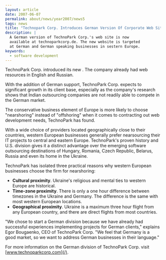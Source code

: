 ```yaml
---
layout: article
date: 2007-06-07
permalink: about/news/year2007/news5
tags: news
title: "Technopark Corp. Introduces German Version Of Corporate Web Site"
description: |
  A German version of TechnoPark Corp.'s web site is now
  available at technoparkcorp.de. The new website is targeted
  at German and German speaking businesses in sestern Europe.
keywords:
  - software development
---
```


TechnoPark Corp. introduced its new . The company already had web resources in English and Russian.

With the addition of German support, TechnoPark Corp. expects to significant growth in its client
base, especially as the company's research shows that Indian outsourcing companies are not readily
able to compete in the German market.

The conservative business element of Europe is more likely to choose "nearshoring" instead of
"offshoring" when it comes to contracting out web development needs, TechnoPark has found.

With a wide choice of providers located geographically close to their countries, western European
businesses generally prefer nearsourcing their IT projects to central and eastern Europe.
TechnoPark's proven history and U.S. division gives it a distinct advantage over the emerging
software outsourcing destinations of Hungary, Romania, Czech Republic, Belarus, Russia and even its
home in the Ukraine.

TechnoPark has isolated three practical reasons why western European businesses choose the firm for nearshoring:

 * **Cultural proximity**. Ukraine's religious and mental
   ties to western Europe are historical.
 * **Time-zone proximity**. There is only a one hour difference
   between timezones in the Ukraine and Germany. The difference is the same with
   most western European locations.
 * **Geographical proximity**. Ukraine is a maximum three hour flight
   from any European country, and there are direct flights from most countries.

"We chose to start a German division because we have already had successful experiences implementing
projects for German clients," explains Egor Bougaenko, CEO of TechnoPark Corp. "We feel that Germany
is a good market, so we want to address German businesses in their language."

For more information on the German division of TechnoPark Corp. visit
[www.technoparkcorp.com](/).
